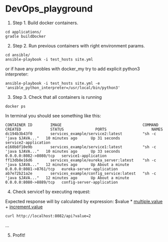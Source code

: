 # DevOps_playground

1. Step 1. Build docker containers.
```
cd applications/   
gradle buildDocker
````

2. Step 2. Run previous containers with right environment params.
```
cd ansible/
ansible-playbook -i test_hosts site.yml  
```
or if have any probles with docker_my try to add explicit python3 interpreter:
```
ansible-playbook -i test_hosts site.yml -e 'ansible_python_interpreter=/usr/local/bin/python3'
```

3. Step 3. Check that all containers is running
```
docker ps
```
In terminal you should see something like this: 
```
CONTAINER ID        IMAGE                                    COMMAND                  CREATED             STATUS              PORTS                    NAMES
dc194b3b43f0        services_example/service2:latest         "sh -c 'java $JAVA..."   10 minutes ago      Up 31 seconds                                service2-application
e160b8f10e9b        services_example/service1:latest         "sh -c 'java $JAVA..."   10 minutes ago      Up 33 seconds       0.0.0.0:8082->8080/tcp   service1-application
ff13db8e16d6        services_example/eureka_server:latest    "sh -c 'java $JAVA..."   12 minutes ago      Up About a minute   0.0.0.0:8081->8761/tcp   eureka-server-application
ab7e72b21a2e        services_example/config_service:latest   "sh -c 'java $JAVA..."   12 minutes ago      Up About a minute   0.0.0.0:8080->8889/tcp   config-server-application
```

4. Check service1 by executing request:

Expected response will by calculated by expression: $value * [multiple.value](/multiply-production.properties) + [increment.value](/public-production.properties)
```
curl http://localhost:8082/api?value=2 
```
...

5. Profit!
